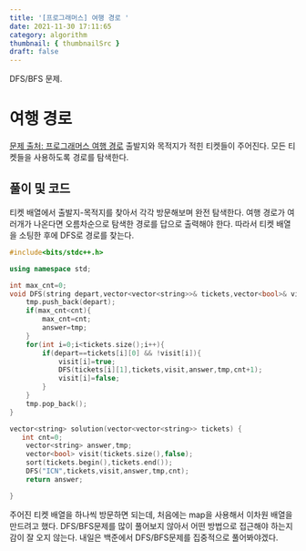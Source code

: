 ```yaml
---
title: '[프로그래머스] 여행 경로 '
date: 2021-11-30 17:11:65
category: algorithm
thumbnail: { thumbnailSrc }
draft: false
---
```


DFS/BFS 문제.

# 여행 경로

[문제 출처: 프로그래머스 여행 경로](<[https://programmers.co.kr/learn/courses/30/lessons/43164](https://programmers.co.kr/learn/courses/30/lessons/43164)>)
출발지와 목적지가 적힌 티켓들이 주어진다. 모든 티켓들을 사용하도록 경로를 탐색한다.

## 풀이 및 코드

티켓 배열에서 출발지-목적지를 찾아서 각각 방문해보며 완전 탐색한다.
여행 경로가 여러개가 나온다면 오름차순으로 탐색한 경로를 답으로 출력해야 한다.
따라서 티켓 배열을 소팅한 후에 DFS로 경로를 찾는다.

```cpp
#include<bits/stdc++.h>

using namespace std;

int max_cnt=0;
void DFS(string depart,vector<vector<string>>& tickets,vector<bool>& visit,vector<string>& answer,vector<string>& tmp, int cnt){
    tmp.push_back(depart);
    if(max_cnt<cnt){
        max_cnt=cnt;
        answer=tmp;
    }
    for(int i=0;i<tickets.size();i++){
        if(depart==tickets[i][0] && !visit[i]){
            visit[i]=true;
            DFS(tickets[i][1],tickets,visit,answer,tmp,cnt+1);
            visit[i]=false;
        }
    }
    tmp.pop_back();
}

vector<string> solution(vector<vector<string>> tickets) {
   int cnt=0;
    vector<string> answer,tmp;
    vector<bool> visit(tickets.size(),false);
    sort(tickets.begin(),tickets.end());
    DFS("ICN",tickets,visit,answer,tmp,cnt);
    return answer;

}
```

주어진 티켓 배열을 하나씩 방문하면 되는데, 처음에는 map을 사용해서 이차원 배열을 만드려고 했다.
DFS/BFS문제를 많이 풀어보지 않아서 어떤 방법으로 접근해야 하는지 감이 잘 오지 않는다.
내일은 백준에서 DFS/BFS문제를 집중적으로 풀어봐야겠다.
